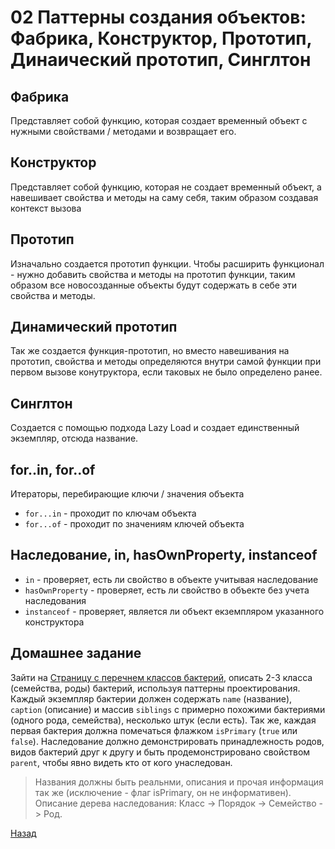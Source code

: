 # 02 Паттерны создания объектов: Фабрика, Конструктор, Прототип, Динаический прототип, Синглтон

## Фабрика
Представляет собой функцию, которая создает временный объект с нужными свойствами / методами и возвращает его.

## Конструктор
Представляет собой функцию, которая не создает временный объект, а навешивает свойства и методы на саму себя, таким образом создавая контекст вызова

## Прототип
Изначально создается прототип функции. Чтобы расширить функционал - нужно добавить свойства и методы на прототип функции, таким образом все новосозданные объекты будут содержать в себе эти свойства и методы.

## Динамический прототип
Так же создается функция-прототип, но вместо навешивания на прототип, свойства и методы определяются внутри самой функции при первом вызове конутруктора, если таковых не было определено ранее.

## Синглтон
Создается с помощью подхода Lazy Load и создает единственный экземпляр, отсюда название.

## for..in, for..of
Итераторы, перебирающие ключи / значения объекта
- `for...in` - проходит по ключам объекта
- `for...of` - проходит по значениям ключей объекта

## Наследование, in, hasOwnProperty, instanceof
- `in` - проверяет, есть ли свойство в объекте учитывая наследование
- `hasOwnProperty` - проверяет, есть ли свойство в объекте без учета наследования
- `instanceof` - проверяет, является ли объект екземпляром указанного конструктора

## Домашнее задание
Зайти на [Страницу с перечнем классов бактерий](https://en.wikipedia.org/wiki/Category:Bacteria_classes), описать 2-3 класса (семейства, роды) бактерий, используя паттерны проектирования. Каждый экземпляр бактерии должен содержать `name` (название), `caption` (описание) и массив `siblings` с примерно похожими бактериями (одного рода, семейства), несколько штук (если есть). Так же, каждая первая бактерия должна помечаться флажком `isPrimary` (`true` или `false`). Наследование должно демонстрировать принадлежность родов, видов бактерий друг к другу и быть продемонстрировано свойством `parent`, чтобы явно видеть кто от кого унаследован.

> Названия должны быть реальнми, описания и прочая информация так же (исключение - флаг isPrimary, он не информативен). Описание дерева наследования: Класс -> Порядок -> Семейство -> Род.

[Назад](https://github.com/inkorcoder/js-grow-up)